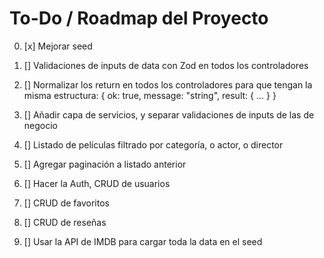# To-Do / Roadmap del Proyecto

0. [x] Mejorar seed

1. [] Validaciones de inputs de data con Zod en todos los controladores

2. [] Normalizar los return en todos los controladores para que tengan la misma estructura:
            { ok: true, message: "string", result: { ... } }
   
3. [] Añadir capa de servicios, y separar validaciones de inputs de las de negocio

4. [] Listado de películas filtrado por categoría, o actor, o director

5. [] Agregar paginación a listado anterior

6. [] Hacer la Auth, CRUD de usuarios

7. [] CRUD de favoritos

8. [] CRUD de reseñas

9. [] Usar la API de IMDB para cargar toda la data en el seed


